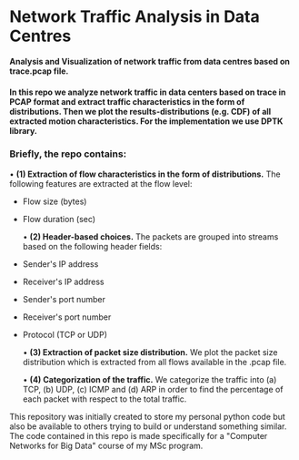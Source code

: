 # Network Traffic Analysis in Data Centres
**Analysis and Visualization of network traffic from data centres based on trace.pcap file.**

#### In this repo we analyze network traffic in data centers based on trace in PCAP format and extract traffic characteristics in the form of distributions. Then we plot the results-distributions (e.g. CDF) of all extracted motion characteristics. For the implementation we use DPTK library.

### Briefly, the repo contains:

  • **(1) Extraction of flow characteristics in the form of distributions.** The following features are extracted at the flow level:
- Flow size (bytes)
- Flow duration (sec)
  
  • **(2) Header-based choices.** The packets are grouped into streams based on the following header fields:
- Sender's IP address
- Receiver's IP address
- Sender's port number
- Receiver's port number
- Protocol (TCP or UDP)
  
  • **(3) Extraction of packet size distribution.** We plot the packet size distribution which is extracted from all flows available in the .pcap file.
  
  • **(4) Categorization of the traffic.** We categorize the traffic into (a) TCP, (b) UDP, (c) ICMP and (d) ARP in order to find the percentage of each packet with respect to the total traffic.

This repository was initially created to store my personal python code but also be available to others trying to build or understand something similar.
The code contained in this repo is made specifically for a "Computer Networks for Big Data" course of my MSc program.
